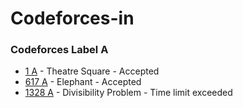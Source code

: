 # Codeforces-in

### Codeforces Label A

- [1 A](https://github.com/elghemary/Codeforces-in-C/blob/main/1A_Theatre_Square) - Theatre Square - Accepted
- [617 A](https://github.com/elghemary/Codeforces-in-C/blob/main/617A_Elephant)  - Elephant       - Accepted
- [1328 A](https://github.com/elghemary/Codeforces-in-C/blob/main/1328A_Divisibility_Problem) - Divisibility Problem - Time limit exceeded 
